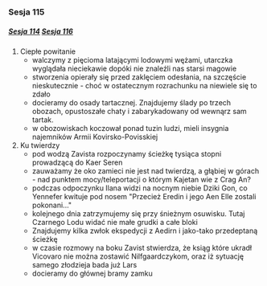 ### Sesja 115
##### [Sesja 114](#sesja-114) [Sesja 116](#sesja-116)
1. Ciepłe powitanie
    - walczymy z pięcioma latającymi lodowymi wężami, utarczka wyglądała nieciekawie dopóki nie znaleźli nas starsi magowie
    - stworzenia opierały się przed zaklęciem odesłania, na szczęście nieskutecznie - choć w ostatecznym rozrachunku na niewiele się to zdało
    - docieramy do osady tartacznej. Znajdujemy ślady po trzech obozach, opustoszałe chaty i zabarykadowany od wewnąrz sam tartak.
    - w obozowiskach koczował ponad tuzin ludzi, mieli insygnia najemników Armii Kovirsko-Povisskiej
2. Ku twierdzy
    - pod wodzą Zavista rozpoczynamy ścieżkę tysiąca stopni prowadzącą do Kaer Seren
    - zauważamy że oko zamieci nie jest nad twierdzą, a głąbiej w górach - nad punktem mocy/teleportacji o którym Kajetan wie z Crag An?
    - podczas odpoczynku Ilana widzi na nocnym niebie Dziki Gon, co Yennefer kwituje pod nosem "Przecież Eredin i jego Aen Elle zostali pokonani..."
    - kolejnego dnia zatrzymujemy się przy śnieżnym osuwisku. Tutaj Czarnego Lodu widać nie małe grudki a całe bloki
    - Znajdujemy kilka zwłok ekspedycji z Aedirn i jako-tako przedeptaną ścieżkę
    - w czasie rozmowy na boku Zavist stwierdza, że ksiąg które ukradł Vicovaro nie można zostawić Nilfgaardczykom, oraz iż sytuację samego złodzieja bada już Lars
    - docieramy do głównej bramy zamku